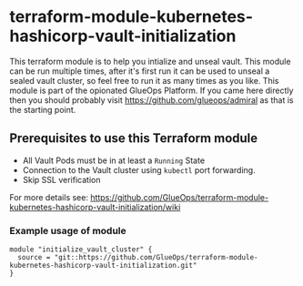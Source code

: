 # terraform-module-kubernetes-hashicorp-vault-initialization

This terraform module is to help you intialize and unseal vault. This module can be run multiple times, after it's first run it can be used to unseal a sealed vault cluster, so feel free to run it as many times as you like. This module is part of the opionated GlueOps Platform. If you came here directly then you should probably visit https://github.com/glueops/admiral as that is the starting point.

## Prerequisites to use this Terraform module

- All Vault Pods must be in at least a `Running` State
- Connection to the Vault cluster using `kubectl` port forwarding.
- Skip SSL verification

For more details see: https://github.com/GlueOps/terraform-module-kubernetes-hashicorp-vault-initialization/wiki

### Example usage of module

```hcl
module "initialize_vault_cluster" {
  source = "git::https://github.com/GlueOps/terraform-module-kubernetes-hashicorp-vault-initialization.git"
}
```
